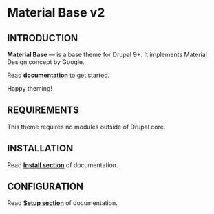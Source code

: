Material Base v2
================

INTRODUCTION
------------

**Material Base** — is a base theme for Drupal 9+.
It implements Material Design concept by Google.

Read **[documentation](docs/index.md)** to get started.

Happy theming!

REQUIREMENTS
------------

This theme requires no modules outside of Drupal core.

INSTALLATION
------------

Read **[Install section](docs/install.md)** of documentation.


CONFIGURATION
-------------

Read **[Setup section](docs/setup.md)** of documentation.
